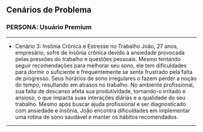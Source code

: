 ## Cenários de Problema

### PERSONA: Usuário Premium

---

- Cenário 3: Insônia Crônica e Estresse no Trabalho
João, 27 anos, empresário, sofre de insônia crônica devido à ansiedade provocada pelas pressões do trabalho e questões pessoais. Mesmo tentando seguir recomendações para melhorar seu sono, ele tem dificuldades para dormir o suficiente e frequentemente se sente frustrado pela falta de progresso. Seus horários de sono irregulares o fazem perder a noção do tempo, resultando em atrasos no trabalho. No ambiente profissional, sua falta de descanso afeta sua produtividade, tornando-o irritado e ansioso, o que impacta suas interações diárias e a qualidade do seu trabalho. Mesmo após buscar ajuda profissional e ser diagnosticado com ansiedade e insônia, João encontra dificuldades em implementar uma rotina de sono saudável e manter os hábitos recomendados.

---
<!--
- Cenário 2: Falta de Feedback Personalizado 
    - Felipe, 40 anos, empresário, tenta melhorar sua qualidade de sono, mas percebe que os feedbacks que recebe são muito gerais e não oferecem insights detalhados sobre o que ele pode melhorar. Apesar de já ter uma boa base de hábitos saudáveis, Felipe sente que a falta de um acompanhamento mais detalhado impede que ele alcance uma maior regularidade no seu ciclo de sono. Ele gostaria de receber sugestões mais específicas, baseadas no seu comportamento, e que o ajudassem a identificar com clareza onde pode melhorar para atingir seus objetivos de longo prazo.
-->
